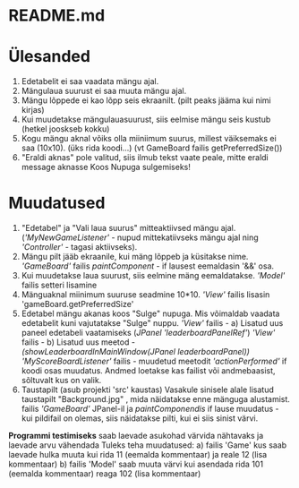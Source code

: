 # README.md

# Ülesanded

1. Edetabelit ei saa vaadata mängu ajal.
2. Mängulaua suurust ei saa muuta mängu ajal.
3. Mängu lõppede ei kao lõpp seis ekraanilt. (pilt peaks jääma kui nimi kirjas)
4. Kui muudetakse mängulauasuurust, siis eelmise mängu seis kustub (hetkel jooskseb kokku)
5. Kogu mängu aknal võiks olla miiniimum suurus, millest väiksemaks ei saa (10x10). (üks rida koodi...)
   (vt GameBoard failis  getPreferredSize())
6. "Eraldi aknas" pole valitud, siis ilmub tekst vaate peale, mitte eraldi message aknasse
   Koos Nupuga sulgemiseks!



# Muudatused

1. "Edetabel" ja "Vali laua suurus" mitteaktiivsed mängu ajal. 
 (_'MyNewGameListener'_ - nupud mittekatiivseks mängu ajal  ning _'Controller'_ - tagasi aktiivseks).
2. Mängu pilt jääb ekraanile, kui mäng lõppeb ja küsitakse nime. 
  _'GameBoard'_ failis _paintComponent_ - if lausest eemaldasin '&&' osa. 
3. Kui muudetakse laua suurust, siis eelmine mäng eemaldatakse. _'Model'_ failis setteri lisamine
4. Mänguaknal miinimum suuruse seadmine 10*10. _'View'_ failis lisasin 'gameBoard.getPreferredSize'
5. Edetabel mängu akanas koos "Sulge" nupuga. Mis võimaldab vaadata edetabelit kuni vajutatakse "Sulge" nuppu.
_'View'_ failis - a) Lisatud uus paneel edetabeli vaatamiseks (_JPanel 'leaderboardPanelRef'_)
_'View'_ failis - b) Lisatud uus meetod - _(showLeaderboardInMainWindow(JPanel leaderboardPanel))_
_'MyScoreBoardListener'_ failis - muudetud meetodit _'actionPerformed'_ 
  if koodi osas muudatus. Andmed loetakse kas failist või andmebaasist, sõltuvalt kus on valik.
6. Taustapilt (asub projekti 'src' kaustas) 
 Vasakule sinisele alale lisatud taustapilt "Background.jpg" , mida näidatakse enne mänguga alustamist.
 failis _'GameBoard'_ JPanel-il ja _paintComponendis_ if lause muudatus - kui pildifail on olemas, siis näidatakse pilti,
 kui ei siis sinist värvi.


**Programmi testimiseks** saab laevade asukohad värvida nähtavaks ja laevade arvu vähendada
Tuleks teha muudatused:
a) failis 'Game' kus saab laevade hulka muuta kui rida 11 (eemalda kommentaar) ja reale 12 (lisa kommentaar)
b) failis 'Model' saab muuta värvi kui asendada rida 101 (eemalda kommentaar) reaga 102 (lisa kommentaar)







